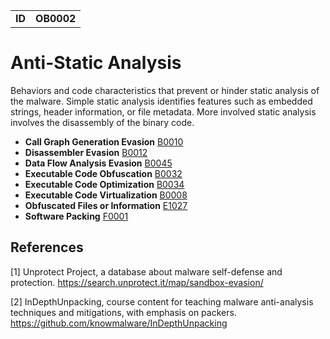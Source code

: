 |||
|---|---|
|**ID**|**OB0002**|


# Anti-Static Analysis
Behaviors and code characteristics that prevent or hinder static analysis of the malware. Simple static analysis identifies features such as embedded strings, header information, or file metadata. More involved static analysis involves the disassembly of the binary code.

* **Call Graph Generation Evasion** [B0010](../anti-static-analysis/call-graph-generation-evasion.md)
* **Disassembler Evasion** [B0012](../anti-static-analysis/disassembler-evasion.md)
* **Data Flow Analysis Evasion** [B0045](../anti-static-analysis/data-flow-analysis-evasion.md)
* **Executable Code Obfuscation** [B0032](../anti-static-analysis/executable-code-obfuscation.md)
* **Executable Code Optimization** [B0034](../anti-static-analysis/executable-code-optimization.md)
* **Executable Code Virtualization** [B0008](../anti-static-analysis/executable-code-virtualization.md)
* **Obfuscated Files or Information** [E1027](../defense-evasion/obfuscated-files-or-information.md)
* **Software Packing** [F0001](../anti-static-analysis/software-packing.md)

References
----------
<a name="1">[1]</a> Unprotect Project, a database about malware self-defense and protection. https://search.unprotect.it/map/sandbox-evasion/

<a name="2">[2]</a> InDepthUnpacking, course content for teaching malware anti-analysis techniques and mitigations, with emphasis on packers. https://github.com/knowmalware/InDepthUnpacking
